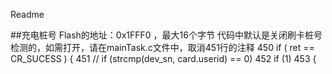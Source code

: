 Readme

##充电桩号
Flash的地址：0x1FFF0 ，最大16个字节
代码中默认是关闭刷卡桩号检测的，如需打开，请在mainTask.c文件中，取消451行的注释
450    if ( ret == CR_SUCESS ) {
451        // if (strcmp(dev_sn, card.userid) == 0)
452        if (1)
453        {




